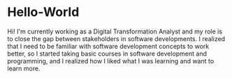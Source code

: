 # Hello-World
Hi! I'm currently working as a Digital Transformation Analyst and my role is to close the gap between stakeholders in software developments.
I realized that I need to be familiar with software development concepts to work better, so I started taking basic courses in software development and programming,
and I realized how I liked what I was learning and want to learn more.
